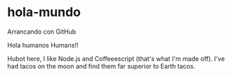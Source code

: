 # hola-mundo
Arrancando con GitHub

Hola humanos Humans!!

Hubot here, I like Node.js and Coffeeescript (that's what I'm made off).
I've had tacos on the moon and find them far superior to Earth tacos.
